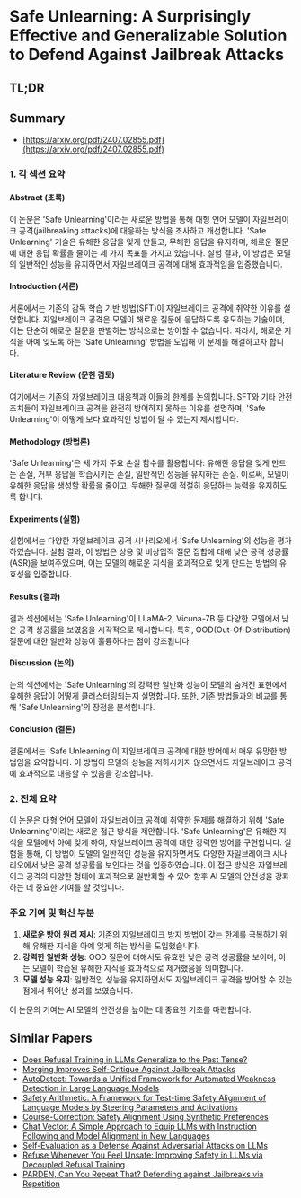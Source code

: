 # Safe Unlearning: A Surprisingly Effective and Generalizable Solution to Defend Against Jailbreak Attacks
## TL;DR
## Summary
- [https://arxiv.org/pdf/2407.02855.pdf](https://arxiv.org/pdf/2407.02855.pdf)

### 1. 각 섹션 요약

#### Abstract (초록)
이 논문은 'Safe Unlearning'이라는 새로운 방법을 통해 대형 언어 모델이 자일브레이크 공격(jailbreaking attacks)에 대응하는 방식을 조사하고 개선합니다. 'Safe Unlearning' 기술은 유해한 응답을 잊게 만들고, 무해한 응답을 유지하며, 해로운 질문에 대한 응답 확률을 줄이는 세 가지 목표를 가지고 있습니다. 실험 결과, 이 방법은 모델의 일반적인 성능을 유지하면서 자일브레이크 공격에 대해 효과적임을 입증했습니다.

#### Introduction (서론)
서론에서는 기존의 감독 학습 기반 방법(SFT)이 자일브레이크 공격에 취약한 이유를 설명합니다. 자일브레이크 공격은 모델이 해로운 질문에 응답하도록 유도하는 기술이며, 이는 단순히 해로운 질문을 판별하는 방식으로는 방어할 수 없습니다. 따라서, 해로운 지식을 아예 잊도록 하는 'Safe Unlearning' 방법을 도입해 이 문제를 해결하고자 합니다.

#### Literature Review (문헌 검토)
여기에서는 기존의 자일브레이크 대응책과 이들의 한계를 논의합니다. SFT와 기타 안전 조치들이 자일브레이크 공격을 완전히 방어하지 못하는 이유를 설명하며, 'Safe Unlearning'이 어떻게 보다 효과적인 방법이 될 수 있는지 제시합니다.

#### Methodology (방법론)
'Safe Unlearning'은 세 가지 주요 손실 함수를 활용합니다: 유해한 응답을 잊게 만드는 손실, 거부 응답을 학습시키는 손실, 일반적인 성능을 유지하는 손실. 이로써, 모델이 유해한 응답을 생성할 확률을 줄이고, 무해한 질문에 적절히 응답하는 능력을 유지하도록 합니다.

#### Experiments (실험)
실험에서는 다양한 자일브레이크 공격 시나리오에서 'Safe Unlearning'의 성능을 평가하였습니다. 실험 결과, 이 방법은 상용 및 비상업적 질문 집합에 대해 낮은 공격 성공률(ASR)을 보여주었으며, 이는 모델의 해로운 지식을 효과적으로 잊게 만드는 방법의 유효성을 입증합니다.

#### Results (결과)
결과 섹션에서는 'Safe Unlearning'이 LLaMA-2, Vicuna-7B 등 다양한 모델에서 낮은 공격 성공률을 보였음을 시각적으로 제시합니다. 특히, OOD(Out-Of-Distribution) 질문에 대한 일반화 성능이 훌륭하다는 점이 강조됩니다.

#### Discussion (논의)
논의 섹션에서는 'Safe Unlearning'의 강력한 일반화 성능이 모델의 숨겨진 표현에서 유해한 응답이 어떻게 클러스터링되는지 설명합니다. 또한, 기존 방법들과의 비교를 통해 'Safe Unlearning'의 장점을 분석합니다.

#### Conclusion (결론)
결론에서는 'Safe Unlearning'이 자일브레이크 공격에 대한 방어에서 매우 유망한 방법임을 요약합니다. 이 방법이 모델의 성능을 저하시키지 않으면서도 자일브레이크 공격에 효과적으로 대응할 수 있음을 강조합니다.

### 2. 전체 요약

이 논문은 대형 언어 모델이 자일브레이크 공격에 취약한 문제를 해결하기 위해 'Safe Unlearning'이라는 새로운 접근 방식을 제안합니다. 'Safe Unlearning'은 유해한 지식을 모델에서 아예 잊게 하여, 자일브레이크 공격에 대한 강력한 방어를 구현합니다. 실험을 통해, 이 방법이 모델의 일반적인 성능을 유지하면서도 다양한 자일브레이크 시나리오에서 낮은 공격 성공률을 보인다는 것을 입증하였습니다. 이 접근 방식은 자일브레이크 공격의 다양한 형태에 효과적으로 일반화할 수 있어 향후 AI 모델의 안전성을 강화하는 데 중요한 기여를 할 것입니다.

### 주요 기여 및 혁신 부분
1. **새로운 방어 원리 제시**: 기존의 자일브레이크 방지 방법이 갖는 한계를 극복하기 위해 유해한 지식을 아예 잊게 하는 방식을 도입했습니다.
2. **강력한 일반화 성능**: OOD 질문에 대해서도 유효한 낮은 공격 성공률을 보이며, 이는 모델이 학습된 유해한 지식을 효과적으로 제거했음을 의미합니다.
3. **모델 성능 유지**: 일반적인 성능을 유지하면서도 자일브레이크 공격을 방어할 수 있는 점에서 뛰어난 성과를 보였습니다.

이 논문의 기여는 AI 모델의 안전성을 높이는 데 중요한 기초를 마련합니다.

## Similar Papers
- [Does Refusal Training in LLMs Generalize to the Past Tense?](2407.11969.md)
- [Merging Improves Self-Critique Against Jailbreak Attacks](2406.07188.md)
- [AutoDetect: Towards a Unified Framework for Automated Weakness Detection in Large Language Models](2406.16714.md)
- [Safety Arithmetic: A Framework for Test-time Safety Alignment of Language Models by Steering Parameters and Activations](2406.11801.md)
- [Course-Correction: Safety Alignment Using Synthetic Preferences](2407.16637.md)
- [Chat Vector: A Simple Approach to Equip LLMs with Instruction Following and Model Alignment in New Languages](2310.04799.md)
- [Self-Evaluation as a Defense Against Adversarial Attacks on LLMs](2407.03234.md)
- [Refuse Whenever You Feel Unsafe: Improving Safety in LLMs via Decoupled Refusal Training](2407.09121.md)
- [PARDEN, Can You Repeat That? Defending against Jailbreaks via Repetition](2405.07932.md)
